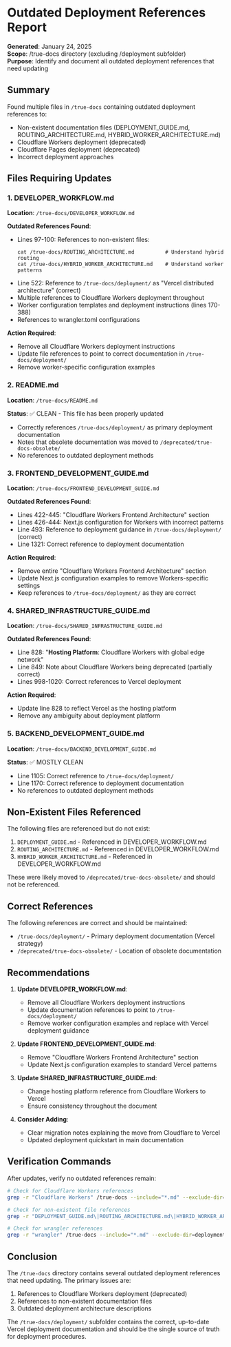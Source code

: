 # Outdated Deployment References Report

**Generated**: January 24, 2025  
**Scope**: /true-docs directory (excluding /deployment subfolder)  
**Purpose**: Identify and document all outdated deployment references that need updating

## Summary

Found multiple files in `/true-docs` containing outdated deployment references to:
- Non-existent documentation files (DEPLOYMENT_GUIDE.md, ROUTING_ARCHITECTURE.md, HYBRID_WORKER_ARCHITECTURE.md)
- Cloudflare Workers deployment (deprecated)
- Cloudflare Pages deployment (deprecated)
- Incorrect deployment approaches

## Files Requiring Updates

### 1. **DEVELOPER_WORKFLOW.md**
**Location**: `/true-docs/DEVELOPER_WORKFLOW.md`

**Outdated References Found**:
- Lines 97-100: References to non-existent files:
  ```
  cat /true-docs/ROUTING_ARCHITECTURE.md          # Understand hybrid routing
  cat /true-docs/HYBRID_WORKER_ARCHITECTURE.md    # Understand worker patterns
  ```
- Line 522: Reference to `/true-docs/deployment/` as "Vercel distributed architecture" (correct)
- Multiple references to Cloudflare Workers deployment throughout
- Worker configuration templates and deployment instructions (lines 170-388)
- References to wrangler.toml configurations

**Action Required**: 
- Remove all Cloudflare Workers deployment instructions
- Update file references to point to correct documentation in `/true-docs/deployment/`
- Remove worker-specific configuration examples

### 2. **README.md** 
**Location**: `/true-docs/README.md`

**Status**: ✅ CLEAN - This file has been properly updated
- Correctly references `/true-docs/deployment/` as primary deployment documentation
- Notes that obsolete documentation was moved to `/deprecated/true-docs-obsolete/`
- No references to outdated deployment methods

### 3. **FRONTEND_DEVELOPMENT_GUIDE.md**
**Location**: `/true-docs/FRONTEND_DEVELOPMENT_GUIDE.md`

**Outdated References Found**:
- Lines 422-445: "Cloudflare Workers Frontend Architecture" section
- Lines 426-444: Next.js configuration for Workers with incorrect patterns
- Line 493: Reference to deployment guidance in `/true-docs/deployment/` (correct)
- Line 1321: Correct reference to deployment documentation

**Action Required**:
- Remove entire "Cloudflare Workers Frontend Architecture" section
- Update Next.js configuration examples to remove Workers-specific settings
- Keep references to `/true-docs/deployment/` as they are correct

### 4. **SHARED_INFRASTRUCTURE_GUIDE.md**
**Location**: `/true-docs/SHARED_INFRASTRUCTURE_GUIDE.md`

**Outdated References Found**:
- Line 828: "**Hosting Platform**: Cloudflare Workers with global edge network"
- Line 849: Note about Cloudflare Workers being deprecated (partially correct)
- Lines 998-1020: Correct references to Vercel deployment

**Action Required**:
- Update line 828 to reflect Vercel as the hosting platform
- Remove any ambiguity about deployment platform

### 5. **BACKEND_DEVELOPMENT_GUIDE.md**
**Location**: `/true-docs/BACKEND_DEVELOPMENT_GUIDE.md`

**Status**: ✅ MOSTLY CLEAN
- Line 1105: Correct reference to `/true-docs/deployment/`
- Line 1170: Correct reference to deployment documentation
- No references to outdated deployment methods

## Non-Existent Files Referenced

The following files are referenced but do not exist:
1. `DEPLOYMENT_GUIDE.md` - Referenced in DEVELOPER_WORKFLOW.md
2. `ROUTING_ARCHITECTURE.md` - Referenced in DEVELOPER_WORKFLOW.md  
3. `HYBRID_WORKER_ARCHITECTURE.md` - Referenced in DEVELOPER_WORKFLOW.md

These were likely moved to `/deprecated/true-docs-obsolete/` and should not be referenced.

## Correct References

The following references are correct and should be maintained:
- `/true-docs/deployment/` - Primary deployment documentation (Vercel strategy)
- `/deprecated/true-docs-obsolete/` - Location of obsolete documentation

## Recommendations

1. **Update DEVELOPER_WORKFLOW.md**:
   - Remove all Cloudflare Workers deployment instructions
   - Update documentation references to point to `/true-docs/deployment/`
   - Remove worker configuration examples and replace with Vercel deployment guidance

2. **Update FRONTEND_DEVELOPMENT_GUIDE.md**:
   - Remove "Cloudflare Workers Frontend Architecture" section
   - Update Next.js configuration examples to standard Vercel patterns

3. **Update SHARED_INFRASTRUCTURE_GUIDE.md**:
   - Change hosting platform reference from Cloudflare Workers to Vercel
   - Ensure consistency throughout the document

4. **Consider Adding**:
   - Clear migration notes explaining the move from Cloudflare to Vercel
   - Updated deployment quickstart in main documentation

## Verification Commands

After updates, verify no outdated references remain:
```bash
# Check for Cloudflare Workers references
grep -r "Cloudflare Workers" /true-docs --include="*.md" --exclude-dir=deployment

# Check for non-existent file references
grep -r "DEPLOYMENT_GUIDE.md\|ROUTING_ARCHITECTURE.md\|HYBRID_WORKER_ARCHITECTURE.md" /true-docs --include="*.md"

# Check for wrangler references
grep -r "wrangler" /true-docs --include="*.md" --exclude-dir=deployment
```

## Conclusion

The `/true-docs` directory contains several outdated deployment references that need updating. The primary issues are:
1. References to Cloudflare Workers deployment (deprecated)
2. References to non-existent documentation files
3. Outdated deployment architecture descriptions

The `/true-docs/deployment/` subfolder contains the correct, up-to-date Vercel deployment documentation and should be the single source of truth for deployment procedures.